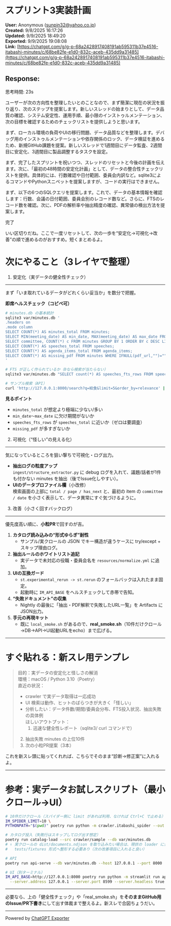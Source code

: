 # スプリント3実装計画

**User:** Anonymous (sunpin32@yahoo.co.jp)  
**Created:** 9/8/2025 16:17:26  
**Updated:** 9/9/2025 18:49:20  
**Exported:** 9/9/2025 19:08:08  
**Link:** [https://chatgpt.com/g/g-p-68a2428917408191ab595311b37e4516-itabashi-minutes/c/68be82fe-e1d0-832c-aceb-435dd9a31485](https://chatgpt.com/g/g-p-68a2428917408191ab595311b37e4516-itabashi-minutes/c/68be82fe-e1d0-832c-aceb-435dd9a31485)  

## Response:
思考時間: 23s

ユーザーが次の方向性を整理したいとのことなので、まず簡潔に現在の状況を振り返り、次のステップを提案します。新しいスレッドの始まりとして、データ品質の確認、システム安定性、運用手順、最小限のインストゥルメンテーション、次の目標を確認するためのチェックリストを提供しようと思います。

まず、ローカル環境の負荷やUIの移行問題、データ品質などを整理します。デバッグ用のインストゥルメンテーションや依存関係のロック、データ検証を進めるため、新規GitHub課題を提案。新しいスレッドで1週間目にデータ監査、2週間目に安定化、3週間目に製品調整するタスクを設定。

まず、完了したスプリントを祝いつつ、スレッドのリセットと今後の計画を伝えます。次に、「最初の48時間の安定化計画」として、データの整合性チェックリストを提供。具体的には、行数確認や日付範囲、委員会内訳など。sqlite3によるコマンドやPythonスニペットを提案しますが、コードの実行はできません。

まず、以下の6つのSQLクエリを提案します。これで、データの基本情報を確認します：行数、会議の日付範囲、委員会別のレコード数など。さらに、FTSのレコード数を確認。次に、PDFの解析率や抽出精度の確認、異常値の検出方法を提案します。

完了

いい区切りだね。ここで一度リセットして、次の一歩を“安定化→可視化→改善”の順で進めるのがおすすめ。短くまとめるよ。

次にやること（3レイヤで整理）
===============

1) 安定化（実データの健全性チェック）
--------------------

まず「いま取れているデータがどれくらい妥当か」を数分で把握。

**即席ヘルスチェック（コピペ可）**

```bash
# minutes.db の基本統計
sqlite3 var/minutes.db '
.headers on
.mode column
SELECT COUNT(*) AS minutes_total FROM minutes;
SELECT MIN(meeting_date) AS min_date, MAX(meeting_date) AS max_date FROM minutes;
SELECT committee, COUNT(*) c FROM minutes GROUP BY 1 ORDER BY c DESC LIMIT 10;
SELECT COUNT(*) AS speeches_total FROM speeches;
SELECT COUNT(*) AS agenda_items_total FROM agenda_items;
SELECT COUNT(*) AS missing_pdf FROM minutes WHERE IFNULL(pdf_url,"")="";
'

# FTS が正しく作られているか（0なら検索が当たらない）
sqlite3 var/minutes.db "SELECT count(*) AS speeches_fts_rows FROM speeches_fts;"

# サンプル検索（API）
curl 'http://127.0.0.1:8000/search?q=給食&limit=5&order_by=relevance' | jq '.items[].title'
```

**見るポイント**

*   `minutes_total` が想定より極端に少ない/多い
*   `min_date〜max_date` に欠け期間がないか
*   `speeches_fts_rows` が `speeches_total` に近いか（ゼロは要調査）
*   `missing_pdf` が多すぎないか

2) 可視化（“怪しい”の見える化）
------------------

気になっているところを狙い撃ちで可視化・ログ出力。

*   **抽出ログの粒度アップ**  
    `ingest/structure_extractor.py` に debug ログを入れて、議題/話者が1件も付かない minutes を抽出（後でIssue化しやすい）。
*   **UIのデータプロファイル欄**（小改修）  
    検索画面の上部に `total / page / has_next` と、最初の item の `committee / date` を小さく表示して、データ異常にすぐ気づけるように。

3) 改善（小さく回すバックログ）
-----------------

優先度高い順に、**小粒PR**で回すのが吉。

1.  **カタログ読み込みの“形式ゆらぎ”耐性**
    *   サンプル/実クロールの JSON でキー構造が違うケースに try/except + スキップ理由ログ。
2.  **抽出ルールのホワイトリスト追記**
    *   実データで未対応の役職・委員会名を `resources/normalize.yml` に追加。
3.  **UIの互換ガード**
    *   `st.experimental_rerun -> st.rerun` のフォールバックは入れたまま固定。
    *   起動時に `IM_API_BASE` をヘルスチェックして赤帯で告知。
4.  **“失敗ドキュメント”の収集**
    *   Nightly の最後に「抽出・PDF解釈で失敗したURL一覧」を Artifacts にJSON出力。
5.  **手元の再現キット**
    *   既に `local_smoke.sh` があるので、**real\_smoke.sh**（10件だけクロール→DB→API→UI起動URLをecho）まで広げる。

* * *

すぐ貼れる：新スレ用テンプレ
==============

> 目的：実データの安定化と怪しさの解消  
> 環境：macOS / Python 3.10（Poetry）  
> 直近の状況：
> 
> *   crawler で実データ取得は一応成功
> *   UI 検索は動作、ヒットのばらつきが大きく「怪しい」
> *   分析したい：データ件数/期間/委員会分布、FTS投入状況、抽出失敗の具体例  
>     ほしいアウトプット：
>     1.  迅速な健全性レポート（sqlite3/ curl コマンドで）
> 2.  抽出失敗 minutes の上位10件
> 3.  次の小粒PR提案（3本）
>     

これを新スレ頭に貼ってくれれば、こちらでそのまま“診断→修正案”に入れるよ。

* * *

参考：実データお試しスクリプト（最小クロール→UI）
==========================

```bash
# 10件だけクロール（スパイダー側に limit があれば利用、なければ Ctrl+C で止める）
IM_SPIDER_LIMIT=10 \
PYTHONPATH="$(pwd)" poetry run python -m crawler.itabashi_spider --out dist/documents.ndjson

# カタログ投入（失敗行はスキップしてログ出す想定）
poetry run catalog-load --src crawler/sample --db var/minutes.db
# ↑ 実クロールの dist/documents.ndjson を取り込みたい場合は、現状の loader に合わせて
#   tests/fixtures 形式へ整形する必要あり（次の改善項目に入れると良い）

# API
poetry run api-serve --db var/minutes.db --host 127.0.0.1 --port 8000

# UI（別ターミナル）
IM_API_BASE=http://127.0.0.1:8000 poetry run python -m streamlit run app/streamlit_app.py \
  --server.address 127.0.0.1 --server.port 8599 --server.headless true
```

* * *

必要なら、上の「健全性チェック」や「real\_smoke.sh」を**そのままGitHub用のIssue/PR下書き**にして出す体裁まで整えるよ。新スレで合図ちょうだい。



---
Powered by [ChatGPT Exporter](https://www.chatgptexporter.com)
